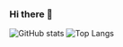 ### Hi there 👋

![GitHub stats](https://github-readme-stats.vercel.app/api?username=dkakinoki&count_private=true)
![Top Langs](https://github-readme-stats.vercel.app/api/top-langs/?username=dkakinoki)

<!--
**dkakinoki/dkakinoki** is a ✨ _special_ ✨ repository because its `README.md` (this file) appears on your GitHub profile.

Here are some ideas to get you started:

- 🔭 I’m currently working on ...
- 🌱 I’m currently learning ...
- 👯 I’m looking to collaborate on ...
- 🤔 I’m looking for help with ...
- 💬 Ask me about ...
- 📫 How to reach me: ...
- 😄 Pronouns: ...
- ⚡ Fun fact: ...
-->
